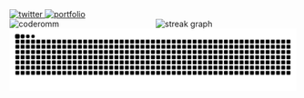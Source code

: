 <div>
    <a href="https://www.omsharma.xyz/" target="_blank">
      <img src="https://img.shields.io/badge/Full Stack Portfolio-000000?style=for-the-badge&logo=vercel&logoColor=white" alt="twitter" />
    </a>
    <a href="https://shopify.omsharma.xyz/" target="_blank">
      <img src="https://img.shields.io/badge/Shopify Portfolio-95bf47?style=for-the-badge&logo=shopify&logoColor=white" alt="portfolio" />
    </a>
</div>

<div style="display: flex; justify-content: space-between; align-items: center; width: 100%;">
  <img src="https://github-readme-stats.vercel.app/api?username=coderomm&show_icons=true&show=reviews,prs_merged,prs_merged_percentage&theme=dark&card_width=450&hide_border=true" alt="coderomm" width="49%" style="height: 100%;" />
  <img src="https://streak-stats.demolab.com?user=coderomm&theme=dark&hide_border=true&border_radius=5&card_width=450" width="49%" alt="streak graph" style="49%" style="height: 100%;" />
</div>

<div align="center">
  <img src="https://github.com/coderomm/coderomm/blob/output/github-contribution-grid-snake-dark.svg" alt="snake" />
</div>
